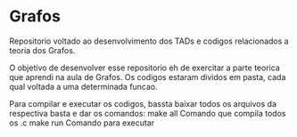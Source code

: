 # Grafos
Repositorio voltado ao desenvolvimento dos TADs e codigos relacionados a teoria dos Grafos.

O objetivo de desenvolver esse repositorio eh de exercitar a parte teorica que aprendi na aula de Grafos. Os codigos estaram
dividos em pasta, cada qual voltada a uma determinada funcao.

Para compilar e executar os codigos, bassta baixar todos os arquivos da respectiva basta e dar os comandos:
make all                               Comando que compila todos os .c
make run                               Comando para executar
